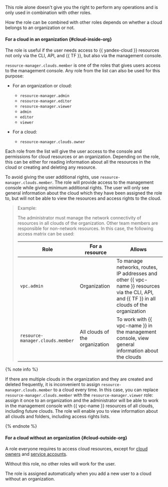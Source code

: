 This role alone doesn't give you the right to perform any operations and is only used in combination with other roles.


How the role can be combined with other roles depends on whether a cloud belongs to an organization or not.


#### For a cloud in an organization {#cloud-inside-org}


The role is useful if the user needs access to {{ yandex-cloud }} resources not only via the CLI, API, and {{ TF }}, but also via the management console.

`resource-manager.clouds.member` is one of the roles that gives users access to the management console. Any role from the list can also be used for this purpose:

* For an organization or cloud:

   * `resource-manager.admin`
   * `resource-manager.editor`
   * `resource-manager.viewer`
   * `admin`
   * `editor`
   * `viewer`

* For a cloud:

   * `resource-manager.clouds.owner`

Each role from the list will give the user access to the console and permissions for cloud resources or an organization. Depending on the role, this can be either for reading information about all the resources in the cloud or creating and deleting any resource.

To avoid giving the user additional rights, use `resource-manager.clouds.member`. The role will provide access to the management console while giving minimum additional rights. The user will only see general information about the cloud which they have been assigned the role to, but will not be able to view the resources and access rights to the cloud.

> Example:
>
> The administrator must manage the network connectivity of resources in all clouds of the organization. Other team members are responsible for non-network resources. In this case, the following access matrix can be used:
>
> | Role | For a resource | Allows |
> --- | --- | ---
> | `vpc.admin` | Organization | To manage networks, routes, IP addresses and other {{ vpc-name }} resources via the CLI, API, and {{ TF }} in all clouds of the organization |
> | `resource-manager.clouds.member` | All clouds of the organization | To work with {{ vpc-name }} in the management console, view general information about the clouds |

{% note info %}

If there are multiple clouds in the organization and they are created and deleted frequently, it is inconvenient to assign `resource-manager.clouds.member` to a cloud every time. In this case, you can replace `resource-manager.clouds.member` with the `resource-manager.viewer` role: assign it once to an organization and the administrator will be able to work in the management console with {{ vpc-name }} resources of all clouds, including future clouds. The role will enable you to view information about all clouds and folders, including access rights lists.

{% endnote %}


#### For a cloud without an organization {#cloud-outside-org}

A role everyone requires to access cloud resources, except for [cloud owners](../resource-manager/concepts/resources-hierarchy.md#owner) and [service accounts](../iam/concepts/users/service-accounts.md).

Without this role, no other roles will work for the user.

The role is assigned automatically when you add a new user to a cloud without an organization.

